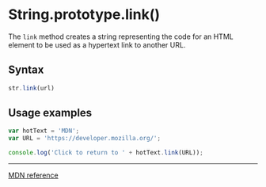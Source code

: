 # String.prototype.link()

The `link` method creates a string representing the code for an <a> HTML element to be used as a hypertext link to another URL.
  
## Syntax

```js
str.link(url)
```

## Usage examples

```js
var hotText = 'MDN';
var URL = 'https://developer.mozilla.org/';

console.log('Click to return to ' + hotText.link(URL));
```
---

[MDN reference](https://developer.mozilla.org/en-US/docs/Web/JavaScript/Reference/Global_Objects/String/link)
